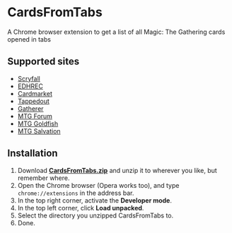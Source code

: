 # CardsFromTabs
A Chrome browser extension to get a list of all Magic: The Gathering cards opened in tabs

## Supported sites
- [Scryfall](https://scryfall.com)
- [EDHREC](https://edhrec.com)
- [Cardmarket](https://www.cardmarket.com)
- [Tappedout](https://tappedout.net)
- [Gatherer](https://gatherer.wizards.com)
- [MTG Forum](https://www.mtg-forum.de)
- [MTG Goldfish](https://www.mtggoldfish.com)
- [MTG Salvation](https://www.mtgsalvation.com)

## Installation
1. Download [**CardsFromTabs.zip**](https://github.com/toolcreator/CardsFromTabs/releases/) and unzip it to wherever
   you like, but remember where.
2. Open the Chrome browser (Opera works too), and type `chrome://extensions` in the address bar.
3. In the top right corner, activate the **Developer mode**.
4. In the top left corner, click **Load unpacked**.
5. Select the directory you unzipped CardsFromTabs to.
6. Done.